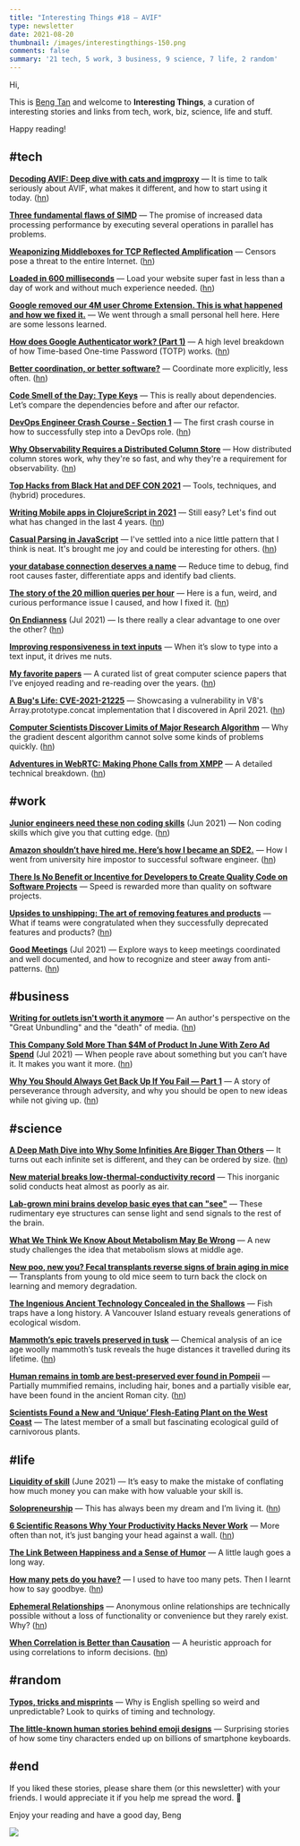 ```yaml
---
title: "Interesting Things #18 — AVIF"
type: newsletter
date: 2021-08-20
thumbnail: /images/interestingthings-150.png
comments: false
summary: '21 tech, 5 work, 3 business, 9 science, 7 life, 2 random'
---
```


Hi,

This is [Beng Tan](https://bengtan.com/about/) and welcome to **Interesting Things**, a curation of interesting stories and links from tech, work, biz, science, life and stuff.

Happy reading!

## #tech

**[Decoding AVIF: Deep dive with cats and imgproxy](https://evilmartians.com/chronicles/decoding-avif-deep-dive-with-cats-and-imgproxy?utm_source=bengtan.com/interesting-things/018)** — It is time to talk seriously about AVIF, what makes it different, and how to start using it today. ([hn](https://news.ycombinator.com/item?id=28168775))

**[Three fundamental flaws of SIMD](https://www.bitsnbites.eu/three-fundamental-flaws-of-simd/?utm_source=bengtan.com/interesting-things/018)** — The promise of increased data processing performance by executing several operations in parallel has problems.

**[Weaponizing Middleboxes for TCP Reflected Amplification](https://geneva.cs.umd.edu/posts/usenix21-weaponizing-censors/?utm_source=bengtan.com/interesting-things/018)** —  Censors pose a threat to the entire Internet. ([hn](https://news.ycombinator.com/item?id=28183072))

**[Loaded in 600 milliseconds](https://treblle.com/blog/loaded-in-600-milliseconds?utm_source=bengtan.com/interesting-things/018)** — Load your website super fast in less than a day of work and without much experience needed. ([hn](https://news.ycombinator.com/item?id=28207675))

**[Google removed our 4M user Chrome Extension. This is what happened and how we fixed it.](https://www.indiehackers.com/post/google-removed-our-4m-user-chrome-extension-this-is-what-happened-and-how-we-fixed-it-851c785b10?utm_source=bengtan.com/interesting-things/018)** — We went through a small personal hell here. Here are some lessons learned.

**[How does Google Authenticator work? (Part 1)](https://prezu.ca/post/2021-07-30-totp-1/?utm_source=bengtan.com/interesting-things/018)** — A high level breakdown of how Time-based One-time Password (TOTP) works. ([hn](https://news.ycombinator.com/item?id=28171862))

**[Better coordination, or better software?](https://jessitron.com/2021/08/02/better-coordination-or-better-software/?utm_source=bengtan.com/interesting-things/018)** — Coordinate more explicitly, less often. ([hn](https://news.ycombinator.com/item?id=28039136))

**[Code Smell of the Day: Type Keys](https://jesseduffield.com/Type-Keys/?utm_source=bengtan.com/interesting-things/018)** — This is really about dependencies. Let’s compare the dependencies before and after our refactor.

**[DevOps Engineer Crash Course - Section 1](https://matduggan.com/devops-engineer-crash-course/?utm_source=bengtan.com/interesting-things/018)** — The first crash course in how to successfully step into a DevOps role. ([hn](https://news.ycombinator.com/item?id=28186842))

**[Why Observability Requires a Distributed Column Store](https://www.honeycomb.io/blog/why-observability-requires-distributed-column-store/?utm_source=bengtan.com/interesting-things/018)** — How distributed column stores work, why they're so fast, and why they're a requirement for observability. ([hn](https://news.ycombinator.com/item?id=28166438))

**[Top Hacks from Black Hat and DEF CON 2021](https://portswigger.net/daily-swig/top-hacks-from-black-hat-and-def-con-2021?utm_source=bengtan.com/interesting-things/018)** — Tools, techniques, and (hybrid) procedures.

**[Writing Mobile apps in ClojureScript in 2021](https://www.juxt.pro/blog/clojurescript-native-apps-2021?utm_source=bengtan.com/interesting-things/018)** — Still easy? Let's find out what has changed in the last 4 years. ([hn](https://news.ycombinator.com/item?id=28183927))

**[Casual Parsing in JavaScript](https://www.brandons.me/blog/casual-parsing-javascript?utm_source=bengtan.com/interesting-things/018)** — I've settled into a nice little pattern that I think is neat. It's brought me joy and could be interesting for others. ([hn](https://news.ycombinator.com/item?id=28206863))

**[your database connection deserves a name](https://andygrunwald.com/blog/your-database-connection-deserves-a-name/?utm_source=bengtan.com/interesting-things/018)** — Reduce time to debug, find root causes faster, differentiate apps and identify bad clients.

**[The story of the 20 million queries per hour](https://kinduff.com/2021/08/02/the-story-of-the-20-million-queries-per-hour/?utm_source=bengtan.com/interesting-things/018)** — Here is a fun, weird, and curious performance issue I caused, and how I fixed it. ([hn](https://news.ycombinator.com/item?id=28047791))

**[On Endianness](https://technicalsourcery.net/posts/on-endianness/?utm_source=bengtan.com/interesting-things/018)** (Jul 2021) — Is there really a clear advantage to one over the other? ([hn](https://news.ycombinator.com/item?id=28207414))

**[Improving responsiveness in text inputs](https://nolanlawson.com/2021/08/08/improving-responsiveness-in-text-inputs/?utm_source=bengtan.com/interesting-things/018)** — When it’s slow to type into a text input, it drives me nuts.

**[My favorite papers](https://ordep.dev/posts/my-favorite-papers?utm_source=bengtan.com/interesting-things/018)** — A curated list of great computer science papers that I’ve enjoyed reading and re-reading over the years. ([hn](https://news.ycombinator.com/item?id=28210040))

**[A Bug's Life: CVE-2021-21225](https://tiszka.com/blog/CVE_2021_21225.html?utm_source=bengtan.com/interesting-things/018)** — Showcasing a vulnerability in V8's Array.prototype.concat implementation that I discovered in April 2021. ([hn](https://news.ycombinator.com/item?id=28210119))

**[Computer Scientists Discover Limits of Major Research Algorithm](https://www.quantamagazine.org/computer-scientists-discover-limits-of-major-research-algorithm-20210817/?utm_source=bengtan.com/interesting-things/018)** — Why the gradient descent algorithm cannot solve some kinds of problems quickly. ([hn](https://news.ycombinator.com/item?id=28215676))

**[Adventures in WebRTC: Making Phone Calls from XMPP](https://blog.jmp.chat/b/adventures-in-webrtc-making-phone-calls-from-xmpp-znLOT5/?utm_source=bengtan.com/interesting-things/018)** — A detailed technical breakdown. ([hn](https://news.ycombinator.com/item?id=28210858))


## #work

**[Junior engineers need these non coding skills](https://www.codingshorts.io/blog/junior-software-engineer?utm_source=bengtan.com/interesting-things/018)** (Jun 2021) — Non coding skills which give you that cutting edge. ([hn](https://news.ycombinator.com/item?id=28180566))

**[Amazon shouldn’t have hired me. Here’s how I became an SDE2.](https://curtiseinsmann.medium.com/amazon-shouldnt-have-hired-me-here-s-how-i-became-an-sde2-e310d0d264a8?utm_source=bengtan.com/interesting-things/018)** — How I went from university hire impostor to successful software engineer. ([hn](https://news.ycombinator.com/item?id=28205395))

**[There Is No Benefit or Incentive for Developers to Create Quality Code on Software Projects](https://itnext.io/there-is-no-benefit-or-incentive-for-developers-to-create-quality-code-on-software-projects-a89aae0f8c35?utm_source=bengtan.com/interesting-things/018)** — Speed is rewarded more than quality on software projects.

**[Upsides to unshipping: The art of removing features and products](https://mixpanel.com/blog/upsides-to-unshipping-the-art-of-removing-features-and-products/?utm_source=bengtan.com/interesting-things/018)** — What if teams were congratulated when they successfully deprecated features and products? ([hn](https://news.ycombinator.com/item?id=28175199))

**[Good Meetings](https://css-tricks.com/good-meetings/?utm_source=bengtan.com/interesting-things/018)** (Jul 2021) — Explore ways to keep meetings coordinated and well documented, and how to recognize and steer away from anti-patterns. ([hn](https://news.ycombinator.com/item?id=27804375))


## #business

**[Writing for outlets isn't worth it anymore](https://erikhoel.substack.com/p/writing-for-outlets-isnt-worth-it?utm_source=bengtan.com/interesting-things/018)** — An author's perspective on the "Great Unbundling" and the "death" of media. ([hn](https://news.ycombinator.com/item?id=28211539))

**[This Company Sold More Than $4M of Product In June With Zero Ad Spend](https://swaylytics.com/this-company-sold-more-than-4m-of-product-in-june-with-zero-ad-spend/?utm_source=bengtan.com/interesting-things/018)** (Jul 2021) — When people rave about something but you can’t have it. It makes you want it more. ([hn](https://news.ycombinator.com/item?id=28214159))

**[Why You Should Always Get Back Up If You Fail — Part 1](https://medium.com/@ivanburazin/why-you-should-always-get-back-up-if-you-fail-part-1-1968d6227aeb?utm_source=bengtan.com/interesting-things/018)** — A story of perseverance through adversity, and why you should be open to new ideas while not giving up. ([hn](https://news.ycombinator.com/item?id=28181784))


## #science

**[A Deep Math Dive into Why Some Infinities Are Bigger Than Others](https://www.scientificamerican.com/article/a-deep-math-dive-into-why-some-infinities-are-bigger-than-others/?utm_source=bengtan.com/interesting-things/018)** — It turns out each infinite set is different, and they can be ordered by size. ([hn](https://news.ycombinator.com/item?id=28199731))

**[New material breaks low-thermal-conductivity record](https://physicsworld.com/a/new-material-breaks-low-thermal-conductivity-record/?utm_source=bengtan.com/interesting-things/018)** — This inorganic solid conducts heat almost as poorly as air.

**[Lab-grown mini brains develop basic eyes that can "see"](https://newatlas.com/biology/lab-grown-mini-brain-organoid-eye-see/?utm_source=bengtan.com/interesting-things/018)** — These rudimentary eye structures can sense light and send signals to the rest of the brain.

**[What We Think We Know About Metabolism May Be Wrong](https://www.nytimes.com/2021/08/12/health/metabolism-weight-aging.html?utm_source=bengtan.com/interesting-things/018)** — A new study challenges the idea that metabolism slows at middle age.

**[New poo, new you? Fecal transplants reverse signs of brain aging in mice](https://www.sciencemag.org/news/2021/08/new-poo-new-you-fecal-transplants-reverse-signs-brain-aging-mice?utm_source=bengtan.com/interesting-things/018)** — Transplants from young to old mice seem to turn back the clock on learning and memory degradation.

**[The Ingenious Ancient Technology Concealed in the Shallows](https://www.hakaimagazine.com/features/the-ingenious-ancient-technology-concealed-in-the-shallows?utm_source=bengtan.com/interesting-things/018)** — Fish traps have a long history. A Vancouver Island estuary reveals generations of ecological wisdom.

**[Mammoth’s epic travels preserved in tusk](https://www.nature.com/articles/d41586-021-02206-1?utm_source=bengtan.com/interesting-things/018)** — Chemical analysis of an ice age woolly mammoth’s tusk reveals the huge distances it travelled during its lifetime. ([hn](https://news.ycombinator.com/item?id=28166124))

**[Human remains in tomb are best-preserved ever found in Pompeii](https://www.theguardian.com/world/2021/aug/17/human-remains-in-tomb-are-best-preserved-ever-found-in-pompeii?utm_source=bengtan.com/interesting-things/018)** — Partially mummified remains, including hair, bones and a partially visible ear, have been found in the ancient Roman city. ([hn](https://news.ycombinator.com/item?id=28210988))

**[Scientists Found a New and ‘Unique’ Flesh-Eating Plant on the West Coast](https://www.vice.com/en/article/n7b5dk/scientists-found-a-new-and-unique-flesh-eating-plant-on-the-west-coast?utm_source=bengtan.com/interesting-things/018)** — The latest member of a small but fascinating ecological guild of carnivorous plants.


## #life

**[Liquidity of skill](https://thesephist.com/posts/liquidity/?utm_source=bengtan.com/interesting-things/018)** (June 2021) — It’s easy to make the mistake of conflating how much money you can make with how valuable your skill is.

**[Solopreneurship](https://flaviocopes.com/solopreneurship/?utm_source=bengtan.com/interesting-things/018)** — This has always been my dream and I’m living it. ([hn](https://news.ycombinator.com/item?id=28207268))

**[6 Scientific Reasons Why Your Productivity Hacks Never Work](https://natetravis.wordpress.com/2021/08/13/6-scientific-reasons-why-your-productivity-hacks-never-work/?utm_source=bengtan.com/interesting-things/018)** — More often than not, it’s just banging your head against a wall. ([hn](https://news.ycombinator.com/item?id=28174548))

**[The Link Between Happiness and a Sense of Humor](https://www.theatlantic.com/family/archive/2021/08/humor-happiness/619704/?utm_source=bengtan.com/interesting-things/018)** — A little laugh goes a long way.

**[How many pets do you have?](https://sive.rs/pets?utm_source=bengtan.com/interesting-things/018)** — I used to have too many pets. Then I learnt how to say goodbye. ([hn](https://news.ycombinator.com/item?id=28170594))

**[Ephemeral Relationships](https://www.windley.com/archives/2021/08/ephemeral_relationships.shtml?utm_source=bengtan.com/interesting-things/018)** — Anonymous online relationships are technically possible without a loss of functionality or convenience but they rarely exist. Why? ([hn](https://news.ycombinator.com/item?id=28172521))

**[When Correlation is Better than Causation](https://www.narrator.ai/blog/when-correlation-is-better-than-causation/?utm_source=bengtan.com/interesting-things/018)** — A heuristic approach for using correlations to inform decisions. ([hn](https://news.ycombinator.com/item?id=28145809))


## #random

**[Typos, tricks and misprints](https://aeon.co/essays/why-is-the-english-spelling-system-so-weird-and-inconsistent?utm_source=bengtan.com/interesting-things/018)** — Why is English spelling so weird and unpredictable? Look to quirks of timing and technology.

**[The little-known human stories behind emoji designs](https://www.bbc.co.uk/news/technology-58180556?utm_source=bengtan.com/interesting-things/018)** — Surprising stories of how some tiny characters ended up on billions of smartphone keyboards.


## #end

If you liked these stories, please share them (or this newsletter) with your friends. I would appreciate it if you help me spread the word. 🙏

Enjoy your reading and have a good day,
Beng

![](https://bengtan.com/images/portrait-40.png)
